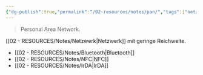 ```yaml
---
{"dg-publish":true,"permalink":"/02-resources/notes/pan/","tags":["netzwerk/wireless","netzwerk"],"noteIcon":"","updated":"2024-08-16T18:27:55.985+02:00"}
---
```


> Personal Area Network.

[[02 - RESOURCES/Notes/Netzwerk\|Netzwerk]] mit geringe Reichweite.
- [[02 - RESOURCES/Notes/Bluetooth\|Bluetooth]]
- [[02 - RESOURCES/Notes/NFC\|NFC]]
- [[02 - RESOURCES/Notes/IrDA\|IrDA]]